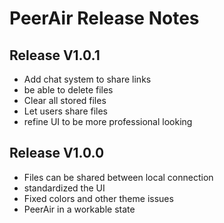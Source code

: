 # PeerAir Release Notes

## Release V1.0.1

- Add chat system to share links
- be able to delete files
- Clear all stored files
- Let users share files
- refine UI to be more professional looking

## Release V1.0.0

- Files can be shared between local connection
- standardized the UI
- Fixed colors and other theme issues
- PeerAir in a workable state







